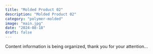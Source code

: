 ```yaml
---
title: "Molded Product 02"
description: "Molded Product 02"
category: "polymer-molded"
image: "main.jpg"
date: "2024-08-18"
draft: false
---
```


Content information is being organized, thank you for your attention...